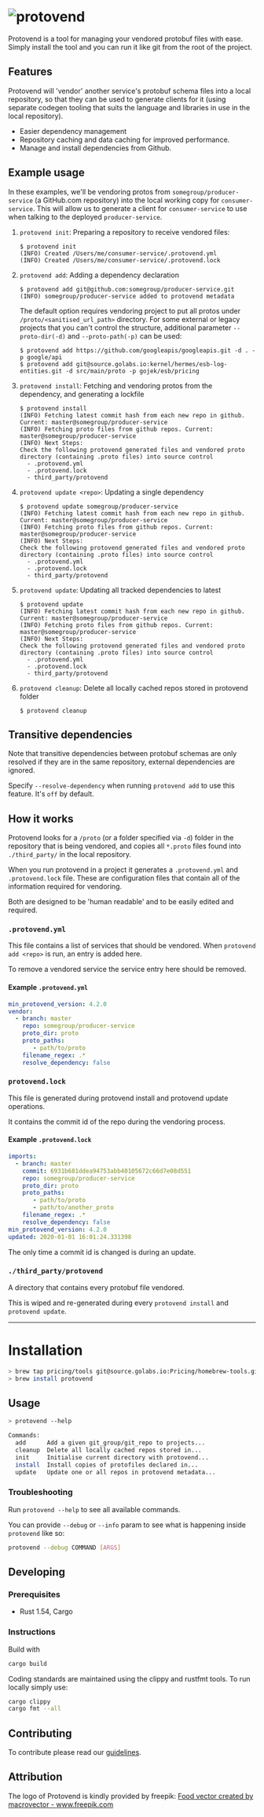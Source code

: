 # ![protovend](docs/logo.png)

Protovend is a tool for managing your vendored protobuf files with ease. Simply install the tool and you can run it like git from the root of the project.

## Features

Protovend will 'vendor' another service's protobuf schema files into a local repository, so that they can be used to generate clients for it (using separate codegen tooling that suits the language and libraries in use in the local repository).

- Easier dependency management
- Repository caching and data caching for improved performance.
- Manage and install dependencies from Github.

## Example usage

In these examples, we'll be vendoring protos from `somegroup/producer-service` (a GitHub.com repository) into the local working copy for `consumer-service`. This will allow us to generate a client for `consumer-service` to use when talking to the deployed `producer-service`.

1. `protovend init`: Preparing a repository to receive vendored files:

   ```
   $ protovend init
   (INFO) Created /Users/me/consumer-service/.protovend.yml
   (INFO) Created /Users/me/consumer-service/.protovend.lock
   ```

2. `protovend add`: Adding a dependency declaration

   ```
   $ protovend add git@github.com:somegroup/producer-service.git
   (INFO) somegroup/producer-service added to protovend metadata
   ```
   The default option requires vendoring project to put all protos under `/proto/<sanitised_url_path>` directory. 
   For some external or legacy projects that you can't control the structure, additional parameter `--proto-dir(-d)` and `--proto-path(-p)` can be used:
   
   ```
   $ protovend add https://github.com/googleapis/googleapis.git -d . -p google/api
   $ protovend add git@source.golabs.io:kernel/hermes/esb-log-entities.git -d src/main/proto -p gojek/esb/pricing
   ```

3. `protovend install`: Fetching and vendoring protos from the dependency, and generating a lockfile

   ```
   $ protovend install
   (INFO) Fetching latest commit hash from each new repo in github. Current: master@somegroup/producer-service
   (INFO) Fetching proto files from github repos. Current: master@somegroup/producer-service
   (INFO) Next Steps:
   Check the following protovend generated files and vendored proto directory (containing .proto files) into source control
     - .protovend.yml
     - .protovend.lock
     - third_party/protovend
   ```

4. `protovend update <repo>`: Updating a single dependency

   ```
   $ protovend update somegroup/producer-service
   (INFO) Fetching latest commit hash from each new repo in github. Current: master@somegroup/producer-service
   (INFO) Fetching proto files from github repos. Current: master@somegroup/producer-service
   (INFO) Next Steps:
   Check the following protovend generated files and vendored proto directory (containing .proto files) into source control
     - .protovend.yml
     - .protovend.lock
     - third_party/protovend
   ```

5. `protovend update`: Updating all tracked dependencies to latest

   ```
   $ protovend update
   (INFO) Fetching latest commit hash from each new repo in github. Current: master@somegroup/producer-service
   (INFO) Fetching proto files from github repos. Current: master@somegroup/producer-service
   (INFO) Next Steps:
   Check the following protovend generated files and vendored proto directory (containing .proto files) into source control
     - .protovend.yml
     - .protovend.lock
     - third_party/protovend
   ```
   
6. `protovend cleanup`: Delete all locally cached repos stored in protovend folder

   ```
   $ protovend cleanup
   ```

## Transitive dependencies

Note that transitive dependencies between protobuf schemas are only resolved if they are in the same repository, external dependencies are ignored.

Specify `--resolve-dependency` when running `protovend add` to use this feature. It's `off` by default.

## How it works

Protovend looks for a `/proto` (or a folder specified via `-d`) folder in the repository that is being vendored, and copies all `*.proto` files found into `./third_party/` in the local repository.

When you run protovend in a project it generates a `.protovend.yml` and `.protovend.lock` file. These are configuration files that contain all of the information required for vendoring.

Both are designed to be 'human readable' and to be easily edited and required.

### `.protovend.yml`

This file contains a list of services that should be vendored. When `protovend add <repo>` is run, an entry is added here.

To remove a vendored service the service entry here should be removed.

#### Example `.protovend.yml`

```yml
min_protovend_version: 4.2.0
vendor:
  - branch: master
    repo: somegroup/producer-service
    proto_dir: proto
    proto_paths:
       - path/to/proto
    filename_regex: .*
    resolve_dependency: false
```

### `protovend.lock`

This file is generated during protovend install and protovend update operations.

It contains the commit id of the repo during the vendoring process.

#### Example `.protovend.lock`

```yml
imports:
  - branch: master
    commit: 6931b681ddea94753abb40105672c66d7e08d551
    repo: somegroup/producer-service
    proto_dir: proto
    proto_paths:
       - path/to/proto
       - path/to/another_proto
    filename_regex: .*
    resolve_dependency: false
min_protovend_version: 4.2.0
updated: 2020-01-01 16:01:24.331398
```

The only time a commit id is changed is during an update.

### `./third_party/protovend`

A directory that contains every protobuf file vendored.

This is wiped and re-generated during every `protovend install` and `protovend update`.

---

# Installation

```sh
> brew tap pricing/tools git@source.golabs.io:Pricing/homebrew-tools.git
> brew install protovend
```

## Usage

```sh
> protovend --help

Commands:
  add      Add a given git_group/git_repo to projects...
  cleanup  Delete all locally cached repos stored in...
  init     Initialise current directory with protovend...
  install  Install copies of protofiles declared in...
  update   Update one or all repos in protovend metadata...
```

### Troubleshooting

Run `protovend --help` to see all available commands.

You can provide `--debug` or `--info` param to see what is happening inside `protovend` like so:

```sh
protovend --debug COMMAND [ARGS]
```

## Developing

### Prerequisites

- Rust 1.54, Cargo

### Instructions

Build with

```bash
cargo build
```

Coding standards are maintained using the clippy and rustfmt tools. To run locally simply use:

```bash
cargo clippy
cargo fmt --all
```

## Contributing

To contribute please read our [guidelines](./CONTRIBUTING.md).

## Attribution

The logo of Protovend is kindly provided by freepik: <a href="https://www.freepik.com/free-photos-vectors/food">Food vector created by macrovector - www.freepik.com</a>
